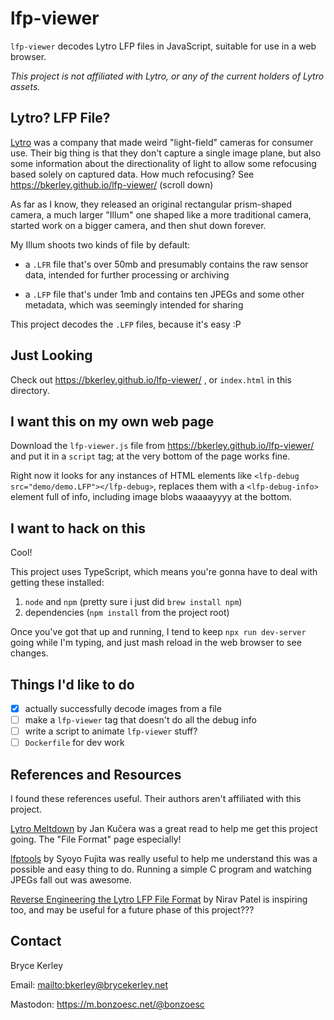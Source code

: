 # lfp-viewer

`lfp-viewer` decodes Lytro LFP files in JavaScript, 
suitable for use in a web browser.

*This project is not affiliated with Lytro, 
or any of the current holders of Lytro assets.*

## Lytro? LFP File?

[Lytro][lytro-wp] was a company that made weird "light-field"
cameras for consumer use. 
Their big thing is that they don't capture a single image plane,
but also some information about the directionality of light
to allow some refocusing based solely on captured data.
How much refocusing? 
See <https://bkerley.github.io/lfp-viewer/> (scroll down)

As far as I know, they released an original rectangular prism-shaped camera,
a much larger "Illum" one shaped like a more traditional camera,
started work on a bigger camera, and then shut down forever.

[lytro-wp]: https://en.wikipedia.org/wiki/Lytro

My Illum shoots two kinds of file by default:

* a `.LFR` file that's over 50mb and presumably contains the raw sensor
    data, 
    intended  for further processing or archiving

* a `.LFP` file that's under 1mb and contains ten JPEGs and some other
    metadata,
    which was seemingly intended for sharing

This project decodes the `.LFP` files, because it's easy :P

## Just Looking

Check out <https://bkerley.github.io/lfp-viewer/> ,
or `index.html` in this directory.

## I want this on my own web page

Download the `lfp-viewer.js` file from
<https://bkerley.github.io/lfp-viewer/>
and put it in a `script` tag; at the very bottom of the page works fine.

Right now it looks for any instances of HTML elements like
`<lfp-debug src="demo/demo.LFP"></lfp-debug>`,
replaces them with a `<lfp-debug-info>` element full of info, 
including image blobs waaaayyyy at the bottom.

## I want to hack on this

Cool!

This project uses TypeScript,
which means you're gonna have to deal with getting these installed:

1. `node` and `npm` (pretty sure i just did `brew install npm`)
2. dependencies (`npm install` from the project root)

Once you've got that up and running, 
I tend to keep
`npx run dev-server` going while I'm typing, 
and just mash reload in the web browser to see changes.

## Things I'd like to do

- [x] actually successfully decode images from a file
- [ ] make a `lfp-viewer` tag that doesn't do all the debug info
- [ ] write a script to animate `lfp-viewer` stuff?
- [ ] `Dockerfile` for dev work

## References and Resources

I found these references useful. 
Their authors aren't affiliated with this project.

[Lytro Meltdown](http://optics.miloush.net/lytro/)
by Jan Kučera was a great read to help me get this project going.
The "File Format" page especially!

[lfptools](https://github.com/syoyo/lfptools)
by Syoyo Fujita was really useful to help me understand this
was a possible and easy thing to do.
Running a simple C program and watching JPEGs fall out was
awesome.

[Reverse Engineering the Lytro LFP File Format](https://eclecti.cc/computervision/reverse-engineering-the-lytro-lfp-file-format)
by Nirav Patel is inspiring too, 
and may be useful for a future phase of this project???

## Contact

Bryce Kerley

Email: <mailto:bkerley@brycekerley.net>

Mastodon: <https://m.bonzoesc.net/@bonzoesc>
